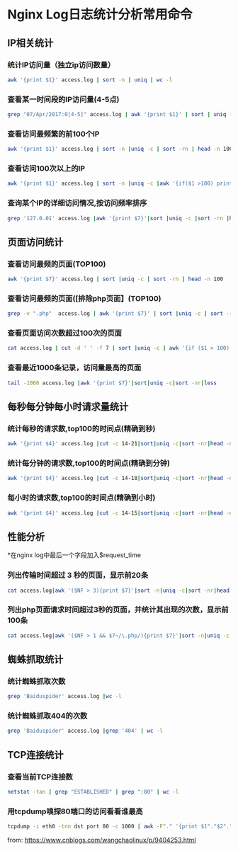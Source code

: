 # Nginx Log日志统计分析常用命令

## IP相关统计

### 统计IP访问量（独立ip访问数量）

```bash
awk '{print $1}' access.log | sort -n | uniq | wc -l
```

### 查看某一时间段的IP访问量(4-5点)

```bash
grep "07/Apr/2017:0[4-5]" access.log | awk '{print $1}' | sort | uniq -c| sort -nr | wc -l
```

### 查看访问最频繁的前100个IP

```bash
awk '{print $1}' access.log | sort -n |uniq -c | sort -rn | head -n 100
```

###  查看访问100次以上的IP

```bash
awk '{print $1}' access.log | sort -n |uniq -c |awk '{if($1 >100) print $0}'|sort -rn
```

### 查询某个IP的详细访问情况,按访问频率排序

```bash
grep '127.0.01' access.log |awk '{print $7}'|sort |uniq -c |sort -rn |head -n 100
```

## 页面访问统计

### 查看访问最频的页面(TOP100)

```bash
awk '{print $7}' access.log | sort |uniq -c | sort -rn | head -n 100
```

### 查看访问最频的页面([排除php页面】(TOP100)

```bash
grep -v ".php"  access.log | awk '{print $7}' | sort |uniq -c | sort -rn | head -n 100 
```

### 查看页面访问次数超过100次的页面

```bash
cat access.log | cut -d ' ' -f 7 | sort |uniq -c | awk '{if ($1 > 100) print $0}' | less
```

### 查看最近1000条记录，访问量最高的页面

```bash
tail -1000 access.log |awk '{print $7}'|sort|uniq -c|sort -nr|less
```

## 每秒每分钟每小时请求量统计

### 统计每秒的请求数,top100的时间点(精确到秒)

```bash
awk '{print $4}' access.log |cut -c 14-21|sort|uniq -c|sort -nr|head -n 100
```

### 统计每分钟的请求数,top100的时间点(精确到分钟)

```bash
awk '{print $4}' access.log |cut -c 14-18|sort|uniq -c|sort -nr|head -n 100
```

### 每小时的请求数,top100的时间点(精确到小时)

```bash
awk '{print $4}' access.log |cut -c 14-15|sort|uniq -c|sort -nr|head -n 100
```

## 性能分析

*在nginx log中最后一个字段加入$request_time

### 列出传输时间超过 3 秒的页面，显示前20条

```bash
cat access.log|awk '($NF > 3){print $7}'|sort -n|uniq -c|sort -nr|head -20
```

### 列出php页面请求时间超过3秒的页面，并统计其出现的次数，显示前100条

```bash
cat access.log|awk '($NF > 1 && $7~/\.php/){print $7}'|sort -n|uniq -c|sort -nr|head -100
```

## 蜘蛛抓取统计

### 统计蜘蛛抓取次数

```bash
grep 'Baiduspider' access.log |wc -l
```

### 统计蜘蛛抓取404的次数

```bash
grep 'Baiduspider' access.log |grep '404' | wc -l
```

## TCP连接统计

### 查看当前TCP连接数

```bash
netstat -tan | grep "ESTABLISHED" | grep ":80" | wc -l
```

### 用tcpdump嗅探80端口的访问看看谁最高

```bash
tcpdump -i eth0 -tnn dst port 80 -c 1000 | awk -F"." '{print $1"."$2"."$3"."$4}' | sort | uniq -c | sort -nr
```

from: https://www.cnblogs.com/wangchaolinux/p/9404253.html
